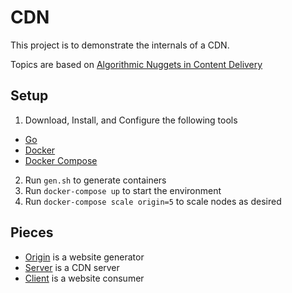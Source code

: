 # CDN
This project is to demonstrate the internals of a CDN.

Topics are based on [Algorithmic Nuggets in Content Delivery](https://people.cs.umass.edu/~ramesh/Site/HOME_files/CCRpaper_1.pdf)

## Setup

1. Download, Install, and Configure the following tools
  * [Go](https://golang.org/dl/)
  * [Docker](https://www.docker.com/products/overview)
  * [Docker Compose](https://docs.docker.com/compose/install/)
2. Run `gen.sh` to generate containers
3. Run `docker-compose up` to start the environment
4. Run `docker-compose scale origin=5` to scale nodes as desired

## Pieces

* [Origin](origin/README.md) is a website generator
* [Server](server/README.md) is a CDN server
* [Client](client/README.md) is a website consumer
